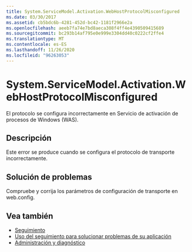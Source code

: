 ```yaml
---
title: System.ServiceModel.Activation.WebHostProtocolMisconfigured
ms.date: 03/30/2017
ms.assetid: cb5bdc6b-4281-452d-bc42-1181f2966e2a
ms.openlocfilehash: aeeb7fa74e7bd8aeca308f4ff4e4390509415689
ms.sourcegitcommit: bc293b14af795e0e999e3304dd40c0222cf2ffe4
ms.translationtype: MT
ms.contentlocale: es-ES
ms.lasthandoff: 11/26/2020
ms.locfileid: "96263053"
---
```

# <a name="systemservicemodelactivationwebhostprotocolmisconfigured"></a>System.ServiceModel.Activation.WebHostProtocolMisconfigured

El protocolo se configura incorrectamente en Servicio de activación de procesos de Windows (WAS).  
  
## <a name="description"></a>Descripción  

 Este error se produce cuando se configura el protocolo de transporte incorrectamente.  
  
## <a name="troubleshooting"></a>Solución de problemas  

 Compruebe y corrija los parámetros de configuración de transporte en web.config.  
  
## <a name="see-also"></a>Vea también

- [Seguimiento](index.md)
- [Uso del seguimiento para solucionar problemas de su aplicación](using-tracing-to-troubleshoot-your-application.md)
- [Administración y diagnóstico](../index.md)
